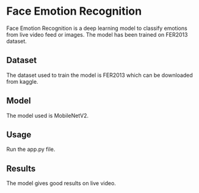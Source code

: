 # Face Emotion Recognition

Face Emotion Recognition is a deep learning model to classify emotions from live video feed or images. The model has been trained on FER2013 dataset.

## Dataset

The dataset used to train the model is FER2013 which can be downloaded from kaggle.

## Model

The model used is MobileNetV2.

## Usage

Run the app.py file.

## Results

The model gives good results on live video.
